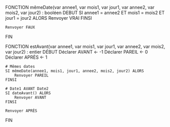 FONCTION mêmeDate(var annee1, var mois1, var jour1, var annee2, var mois2, var jour2) : booléen
DEBUT
    SI annee1 = annee2
        ET mois1 = mois2
        ET jour1 = jour2 ALORS
        Renvoyer VRAI
    FINSI

    Renvoyer FAUX
FIN




FONCTION estAvant(var annee1, var mois1, var jour1, var annee2, var mois2, var jour2) : entier
DÉBUT
    Déclarer AVANT <- -1
    Déclarer PAREIL <- 0
    Déclarer APRÈS <- 1

    # Mêmes dates
    SI mêmeDate(annee1, mois1, jour1, annee2, mois2, jour2) ALORS
        Renvoyer PAREIL
    FINSI

    # Date1 AVANT Date2
    SI dateAvant() ALORS
        Renvoyer AVANT
    FINSI

    Renvoyer APRÈS
FIN
